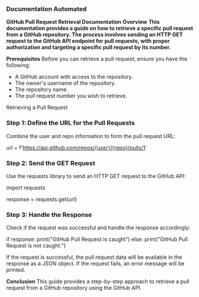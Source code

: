 ### Documentation Automated

**GitHub Pull Request Retrieval Documentation**
**Overview**
**This documentation provides a guide on how to retrieve a specific pull request from a GitHub repository. The process involves sending an HTTP GET request to the GitHub API endpoint for pull requests, with proper authorization and targeting a specific pull request by its number.**

**Prerequisites**
Before you can retrieve a pull request, ensure you have the following:

- A GitHub account with access to the repository.
- The owner's username of the repository.
- The repository name.
- The pull request number you wish to retrieve.

Retrieving a Pull Request
### Step 1: Define the URL for the Pull Requests
Combine the user and repo information to form the pull request URL:

url = f'https://api.github.com/repos/{user}/{repo}/pulls/1'

### Step 2: Send the GET Request
Use the requests library to send an HTTP GET request to the GitHub API:

import requests

response = requests.get(url)

### Step 3: Handle the Response
Check if the request was successful and handle the response accordingly:

if response:
    print("GitHub Pull Request is caught")
else:
    print("GitHub Pull Request is not caught:")

If the request is successful, the pull request data will be available in the response as a JSON object. If the request fails, an error message will be printed.

**Conclusion**
This guide provides a step-by-step approach to retrieve a pull request from a GitHub repository using the GitHub API.